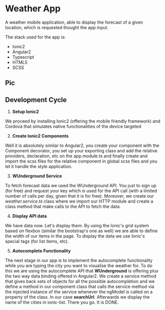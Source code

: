 # **Weather App**

A weather mobile application, able to display the forecast of a given location, which is requested thought the app input.

The stack used for the app is:

* Ionic2
* Angular2
* Typescript
* HTML5
* SCSS

## Pic



## **Development Cycle**

1. **Setup Ionic2**

We proceed by installing Ionic2 (offering the mobile friendly framework) and Cordova that simulates native functionalities of the device targeted

2. **Create Ionic2 Components**

Well it is absolutely similar to Angular2, you create your component with the Component decorator, you set up your exporting class and add the relative providers, declaration, etc on the app.module.ts and finally create and import the scss files for the relative component in global scss files and you let it handle the style application.

3. **WUnderground Service**

To fetch forecast data we used the WUnderground API. You just to sign up (for free) and request your key which is used for the API call (with a limited number of calls per day, given that it is for free). Moreover, we create our *weather.service.ts* class where we import our HTTP module and create a class method that make calls to the API to fetch the data.

4. **Display API data**

We have data now. Let's display them. By using the Ionic's grid system based on flexbox (similar the bootstrap's one as well) we are able to define the width of our items in the page. To display the data we use Ionic's special tags (for list items, etc).

5. **Autocomplete Functionality**

The next stage in our app is to implement the autocomplete functionality while you are typing the city you want to visualise the weather for. To do this we are using the autocomplete API that **WUnderground** is offering plus the two way data binding offered in Angular2. We create a service method that gives back sets of objects for all the possible autocompletion and we define a method in our component class that calls the service method via the injected instance of the service whenever the ngModel is called on a property of the class. In our case **searchUrl**. Afterwards we display the name of the cities in ionic-list. There you go. It is DONE.
